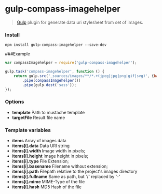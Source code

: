 # gulp-compass-imagehelper
> [Gulp](https://github.com/gulpjs/gulp) plugin for generate data uri stylesheet from set of images.


### Install
```shell
npm install gulp-compass-imagehelper --save-dev
```

###Example
```javascript
var compassImagehelper = require('gulp-compass-imagehelper');

gulp.task('compass-imagehelper', function () {
    return gulp.src('_sources/images/**/*.+(jpeg|jpg|png|gif|svg)', {base: '_sources/images'})
        .pipe(compassImagehelper())
        .pipe(gulp.dest('sass'));
});
```

### Options
* **template** Path to mustache template
* **targetFile** Result file name

### Template variables
* **items** Array of images data
* **items[i].data** Data URI string
* **items[i].width** Image width in pixels;
* **items[i].height** Image height in pixels;
* **items[i].type** File Extension;
* **items[i].basename** Filename without extension;
* **items[i].path** Filepath relative to the project's images directory
* **items[i].fullname** Same as path, but '/' replaced by '-'
* **items[i].mime** MIME-Type of the file
* **items[i].hash** MD5 Hash of the file
